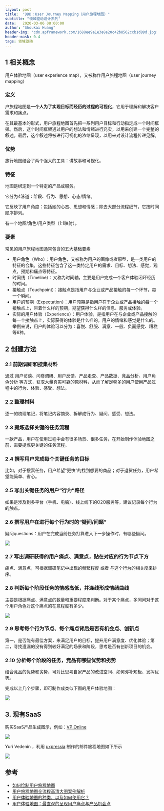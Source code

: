 ```yaml
---
layout: post
title:  "DDD：User Journey Mapping（用户旅程地图）"
subtitle: "领域驱动设计系列"
date:   2020-03-06 08:00:00
author: "Shoukai Huang"
header-img: 'cdn.apframework.com/1688ee9a1e3e8e20c42b8562ccb1d89d.jpg'
header-mask: 0.4
tags: 领域驱动
---
```


## 1 相关概念

用户体验地图（user experience map），又被称作用户旅程地图（user journey mapping）

### 定义

户旅程地图是**一个人为了实现目标而经历的过程的可视化**，它用于理解和解决客户需求和痛点。

在其最基本的形式，用户旅程地图首先把一系列用户目标和行动指定成一个时间框架。然后，这个时间框架通过用户的想法和情绪进行充实，以用来创建一个完整的叙述。最后，这个叙述将被进行可视化的浓缩呈现，以用来对设计流程传递见解。

### 优势

旅行地图结合了两个强大的工具：讲故事和可视化。

### 特征

地图是绑定到一个特定的产品或服务。

它分为4泳道：阶段、行为、思想、心态/情绪。

它反映了用户角度：包括她的心态、思想和情感；除去大部分流程细节，它按时间顺序排列。

有一个地图/角色/用户类型（1:1映射）。

### 要素

常见的用户旅程地图通常包含的五大基础要素

* 用户角色（Who）：用户角色，又被称为用户的画像或者原型，是一类用户的特征的合集，这些特征包含了这一类特定用户的需求、目标、想法、感觉，观点，预期和痛点等特征。
* 时间线（Timeline）：又称为时间轴，主要是用户完成一个客户体验闭环经历的时间。
* 接触点（Touchpoint)：接触点是指用户与企业或产品接触的每一个环节，每一个瞬间。
* 用户的预期（Expectation）：用户预期是指用户在于企业或产品接触的每一个接触点上，带着什么样的预期，期望获得什么样的信息、服务或体验。
* 实际的用户体验（Experience）：用户体验，是指用户在与企业或产品接触的每一个接触点上，实际获得的体验是什么样的，用户的情绪和感觉是什么的。举例来说，用户的体验可以分为：喜悦、舒服、满意、一般、负面感觉、糟糕等6种。

## 2 创建方法

### 2.1 前期调研和搜集材料

通过 用户访谈、问卷调研、用户反馈、产品走查、产品数据、竞品分析、用户角色分析 等方式，获取大量真实可靠的原材料，从而了解足够多的用户使用产品过程中的行为、体验、感受、想法。

### 2.2 整理材料
逐一的梳理笔记，将笔记内容摘录、拆解成行为、疑问、感受、想法。

### 2.3 提炼选择关键的任务流程

一款产品，用户在使用过程中会有很多场景、很多任务，在开始制作体验地图之前，需要提炼更关键的任务流程。

### 2.4 撰写用户完成每个关键任务的目标

比如，对于搜索任务，用户希望“更快”的找到想要的商品；对于退货任务，用户希望能简单、省心。

### 2.5 写出关键任务的用户“行为”路径

如果是涉及到多平台（手机、电脑）、线上线下的O2O服务等，建议记录每个行为的触点。

### 2.6 撰写用户在进行每个行为时的“疑问/问题”

疑问questions：用户在完成当前任务打算进入下一步操作时，有哪些疑问。

![](http://cdn.apframework.com/c6ce9a822b8aff067f88653748b6fe75.jpg)

### 2.7 写出调研获得的用户痛点、满意点，贴在对应的行为节点下方

痛点、满意点，可根据调研笔记中出现的频繁程度 或者 与这个行为的相关度来排序。

### 2.8 判断每个阶段任务的情感高低，并连线形成情绪曲线

主要是根据痛点、满意点的数量和重要程度来判断。对于某个痛点，多问问对于这个用户角色对这个痛点的在意程度有多少。

![](http://cdn.apframework.com/c6bc9c252099bec0e485972e8755417a.jpg)

### 2.9 思考每个行为节点、每个痛点背后是否有机会点、创新点

第一，是否能有最佳方案，来满足用户的目标，提升用户满意度、优化体验；第二，寻找遗漏的没有得到较好满足的场景和阶段，思考是否有创新项目的机会。

### 2.10 分析每个阶段的任务，竞品有哪些优势和劣势

结合竞品的优势和劣势，可对比思考自家产品的改进空间、如何弥补短板、发挥优势。

完成以上几个步骤，即可制作成类似下图的用户体验地图：

![](http://cdn.apframework.com/97abbccf6338a607c46e09333d0d8c5b.jpg)

## 3. 现有SaaS

购买SaaS产品生成图示，例如：[VP Online](https://online.visual-paradigm.com/cn/diagrams/)

![](http://cdn.apframework.com/b600deb7d5803e08c466e728f199d372.jpg)

Yuri Vedenin ，利用 [uxpressia](https://uxpressia.com/) 制作的邮件旅程地图如下所示

![](http://cdn.apframework.com/cddabf136696962b2503a4924a1ee086.jpg)


## 参考

* [如何绘制用户旅程地图](https://www.jianshu.com/p/1f33c726e1e8)
* [用户旅程地图全流程高清大图案例解析](https://uxren.cn/?p=58926)
* [用户体验地图的种类，以及如何使用它？](http://www.shejidaren.com/user-experience-map-and-how-to-use-it.html)
* [用户体验地图：最直观的呈现用户痛点与产品机会点](http://www.woshipm.com/pmd/761653.html)

